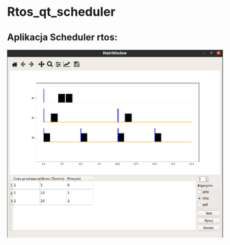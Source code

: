 # Rtos_qt_scheduler
## Aplikacja Scheduler rtos:

![alt text](https://github.com/lukairkor/Rtos_qt_scheduler/blob/main/scheduler.png?raw=true)
